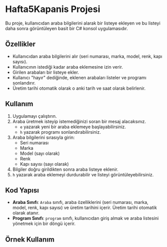 # Hafta5Kapanis Projesi

Bu proje, kullanıcıdan araba bilgilerini alarak bir listeye ekleyen ve bu listeyi daha sonra görüntüleyen basit bir C# konsol uygulamasıdır.

## Özellikler

- Kullanıcıdan araba bilgilerini alır (seri numarası, marka, model, renk, kapı sayısı).
- Kullanıcının istediği kadar araba eklemesine izin verir.
- Girilen arabaları bir listeye ekler.
- Kullanıcı "hayır" dediğinde, eklenen arabaları listeler ve programı sonlandırır.
- Üretim tarihi otomatik olarak o anki tarih ve saat olarak belirlenir.

## Kullanım

1. Uygulamayı çalıştırın.
2. Araba üretmek isteyip istemediğinizi soran bir mesaj alacaksınız. 
   - `e` yazarak yeni bir araba eklemeye başlayabilirsiniz.
   - `h` yazarak programı sonlandırabilirsiniz.
3. Araba bilgilerini sırasıyla girin:
   - Seri numarası
   - Marka
   - Model (sayı olarak)
   - Renk
   - Kapı sayısı (sayı olarak)
4. Bilgiler doğru girildikten sonra araba listeye eklenir.
5. `h` yazarak araba eklemeyi durdurabilir ve listeyi görüntüleyebilirsiniz.

## Kod Yapısı

- **Araba Sınıfı**: `Araba` sınıfı, araba özelliklerini (seri numarası, marka, model, renk, kapı sayısı) ve üretim tarihini içerir. Üretim tarihi otomatik olarak atanır.
- **Program Sınıfı**: `program` sınıfı, kullanıcıdan giriş almak ve araba listesini yönetmek için bir döngü içerir.

## Örnek Kullanım

